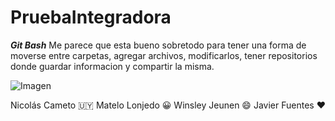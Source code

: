 # PruebaIntegradora

***Git Bash***
Me parece que esta bueno sobretodo para tener una forma de moverse entre
carpetas, agregar archivos, modificarlos, tener repositorios donde guardar informacion y compartir la misma.

![Imagen](https://www.stanleyulili.com/assets/images/posts/2019-08-13-install-git-bash/featured-image.jpg)



Nicolás Cameto :uruguay:
Matelo Lonjedo :grinning:
Winsley Jeunen  :smile:
Javier Fuentes  :heart:
